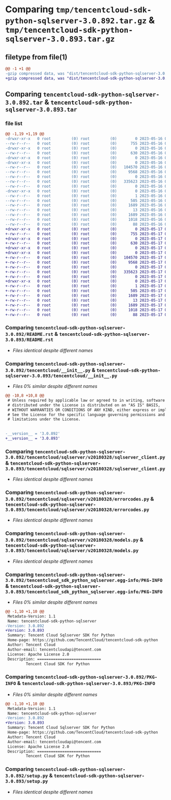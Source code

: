 # Comparing `tmp/tencentcloud-sdk-python-sqlserver-3.0.892.tar.gz` & `tmp/tencentcloud-sdk-python-sqlserver-3.0.893.tar.gz`

## filetype from file(1)

```diff
@@ -1 +1 @@
-gzip compressed data, was "dist/tencentcloud-sdk-python-sqlserver-3.0.892.tar", last modified: Tue May 16 00:44:41 2023, max compression
+gzip compressed data, was "dist/tencentcloud-sdk-python-sqlserver-3.0.893.tar", last modified: Wed May 17 03:39:15 2023, max compression
```

## Comparing `tencentcloud-sdk-python-sqlserver-3.0.892.tar` & `tencentcloud-sdk-python-sqlserver-3.0.893.tar`

### file list

```diff
@@ -1,19 +1,19 @@
-drwxr-xr-x   0 root         (0) root         (0)        0 2023-05-16 00:44:41.000000 tencentcloud-sdk-python-sqlserver-3.0.892/
--rw-r--r--   0 root         (0) root         (0)      755 2023-05-16 00:44:40.000000 tencentcloud-sdk-python-sqlserver-3.0.892/README.rst
-drwxr-xr-x   0 root         (0) root         (0)        0 2023-05-16 00:44:41.000000 tencentcloud-sdk-python-sqlserver-3.0.892/tencentcloud/
--rw-r--r--   0 root         (0) root         (0)      630 2023-05-16 00:44:40.000000 tencentcloud-sdk-python-sqlserver-3.0.892/tencentcloud/__init__.py
-drwxr-xr-x   0 root         (0) root         (0)        0 2023-05-16 00:44:41.000000 tencentcloud-sdk-python-sqlserver-3.0.892/tencentcloud/sqlserver/
-drwxr-xr-x   0 root         (0) root         (0)        0 2023-05-16 00:44:41.000000 tencentcloud-sdk-python-sqlserver-3.0.892/tencentcloud/sqlserver/v20180328/
--rw-r--r--   0 root         (0) root         (0)   104570 2023-05-16 00:44:40.000000 tencentcloud-sdk-python-sqlserver-3.0.892/tencentcloud/sqlserver/v20180328/sqlserver_client.py
--rw-r--r--   0 root         (0) root         (0)     9568 2023-05-16 00:44:40.000000 tencentcloud-sdk-python-sqlserver-3.0.892/tencentcloud/sqlserver/v20180328/errorcodes.py
--rw-r--r--   0 root         (0) root         (0)        0 2023-05-16 00:44:40.000000 tencentcloud-sdk-python-sqlserver-3.0.892/tencentcloud/sqlserver/v20180328/__init__.py
--rw-r--r--   0 root         (0) root         (0)   335623 2023-05-16 00:44:40.000000 tencentcloud-sdk-python-sqlserver-3.0.892/tencentcloud/sqlserver/v20180328/models.py
--rw-r--r--   0 root         (0) root         (0)        0 2023-05-16 00:44:40.000000 tencentcloud-sdk-python-sqlserver-3.0.892/tencentcloud/sqlserver/__init__.py
-drwxr-xr-x   0 root         (0) root         (0)        0 2023-05-16 00:44:41.000000 tencentcloud-sdk-python-sqlserver-3.0.892/tencentcloud_sdk_python_sqlserver.egg-info/
--rw-r--r--   0 root         (0) root         (0)        1 2023-05-16 00:44:41.000000 tencentcloud-sdk-python-sqlserver-3.0.892/tencentcloud_sdk_python_sqlserver.egg-info/dependency_links.txt
--rw-r--r--   0 root         (0) root         (0)      505 2023-05-16 00:44:41.000000 tencentcloud-sdk-python-sqlserver-3.0.892/tencentcloud_sdk_python_sqlserver.egg-info/SOURCES.txt
--rw-r--r--   0 root         (0) root         (0)     1689 2023-05-16 00:44:41.000000 tencentcloud-sdk-python-sqlserver-3.0.892/tencentcloud_sdk_python_sqlserver.egg-info/PKG-INFO
--rw-r--r--   0 root         (0) root         (0)       13 2023-05-16 00:44:41.000000 tencentcloud-sdk-python-sqlserver-3.0.892/tencentcloud_sdk_python_sqlserver.egg-info/top_level.txt
--rw-r--r--   0 root         (0) root         (0)     1689 2023-05-16 00:44:41.000000 tencentcloud-sdk-python-sqlserver-3.0.892/PKG-INFO
--rw-r--r--   0 root         (0) root         (0)     1018 2023-05-16 00:44:40.000000 tencentcloud-sdk-python-sqlserver-3.0.892/setup.py
--rw-r--r--   0 root         (0) root         (0)       88 2023-05-16 00:44:41.000000 tencentcloud-sdk-python-sqlserver-3.0.892/setup.cfg
+drwxr-xr-x   0 root         (0) root         (0)        0 2023-05-17 03:39:15.000000 tencentcloud-sdk-python-sqlserver-3.0.893/
+-rw-r--r--   0 root         (0) root         (0)      755 2023-05-17 03:39:15.000000 tencentcloud-sdk-python-sqlserver-3.0.893/README.rst
+drwxr-xr-x   0 root         (0) root         (0)        0 2023-05-17 03:39:15.000000 tencentcloud-sdk-python-sqlserver-3.0.893/tencentcloud/
+-rw-r--r--   0 root         (0) root         (0)      630 2023-05-17 03:39:15.000000 tencentcloud-sdk-python-sqlserver-3.0.893/tencentcloud/__init__.py
+drwxr-xr-x   0 root         (0) root         (0)        0 2023-05-17 03:39:15.000000 tencentcloud-sdk-python-sqlserver-3.0.893/tencentcloud/sqlserver/
+drwxr-xr-x   0 root         (0) root         (0)        0 2023-05-17 03:39:15.000000 tencentcloud-sdk-python-sqlserver-3.0.893/tencentcloud/sqlserver/v20180328/
+-rw-r--r--   0 root         (0) root         (0)   104570 2023-05-17 03:39:15.000000 tencentcloud-sdk-python-sqlserver-3.0.893/tencentcloud/sqlserver/v20180328/sqlserver_client.py
+-rw-r--r--   0 root         (0) root         (0)     9568 2023-05-17 03:39:15.000000 tencentcloud-sdk-python-sqlserver-3.0.893/tencentcloud/sqlserver/v20180328/errorcodes.py
+-rw-r--r--   0 root         (0) root         (0)        0 2023-05-17 03:39:15.000000 tencentcloud-sdk-python-sqlserver-3.0.893/tencentcloud/sqlserver/v20180328/__init__.py
+-rw-r--r--   0 root         (0) root         (0)   335623 2023-05-17 03:39:15.000000 tencentcloud-sdk-python-sqlserver-3.0.893/tencentcloud/sqlserver/v20180328/models.py
+-rw-r--r--   0 root         (0) root         (0)        0 2023-05-17 03:39:15.000000 tencentcloud-sdk-python-sqlserver-3.0.893/tencentcloud/sqlserver/__init__.py
+drwxr-xr-x   0 root         (0) root         (0)        0 2023-05-17 03:39:15.000000 tencentcloud-sdk-python-sqlserver-3.0.893/tencentcloud_sdk_python_sqlserver.egg-info/
+-rw-r--r--   0 root         (0) root         (0)        1 2023-05-17 03:39:15.000000 tencentcloud-sdk-python-sqlserver-3.0.893/tencentcloud_sdk_python_sqlserver.egg-info/dependency_links.txt
+-rw-r--r--   0 root         (0) root         (0)      505 2023-05-17 03:39:15.000000 tencentcloud-sdk-python-sqlserver-3.0.893/tencentcloud_sdk_python_sqlserver.egg-info/SOURCES.txt
+-rw-r--r--   0 root         (0) root         (0)     1689 2023-05-17 03:39:15.000000 tencentcloud-sdk-python-sqlserver-3.0.893/tencentcloud_sdk_python_sqlserver.egg-info/PKG-INFO
+-rw-r--r--   0 root         (0) root         (0)       13 2023-05-17 03:39:15.000000 tencentcloud-sdk-python-sqlserver-3.0.893/tencentcloud_sdk_python_sqlserver.egg-info/top_level.txt
+-rw-r--r--   0 root         (0) root         (0)     1689 2023-05-17 03:39:15.000000 tencentcloud-sdk-python-sqlserver-3.0.893/PKG-INFO
+-rw-r--r--   0 root         (0) root         (0)     1018 2023-05-17 03:39:15.000000 tencentcloud-sdk-python-sqlserver-3.0.893/setup.py
+-rw-r--r--   0 root         (0) root         (0)       88 2023-05-17 03:39:15.000000 tencentcloud-sdk-python-sqlserver-3.0.893/setup.cfg
```

### Comparing `tencentcloud-sdk-python-sqlserver-3.0.892/README.rst` & `tencentcloud-sdk-python-sqlserver-3.0.893/README.rst`

 * *Files identical despite different names*

### Comparing `tencentcloud-sdk-python-sqlserver-3.0.892/tencentcloud/__init__.py` & `tencentcloud-sdk-python-sqlserver-3.0.893/tencentcloud/__init__.py`

 * *Files 0% similar despite different names*

```diff
@@ -10,8 +10,8 @@
 # Unless required by applicable law or agreed to in writing, software
 # distributed under the License is distributed on an "AS IS" BASIS,
 # WITHOUT WARRANTIES OR CONDITIONS OF ANY KIND, either express or implied.
 # See the License for the specific language governing permissions and
 # limitations under the License.
 
 
-__version__ = '3.0.892'
+__version__ = '3.0.893'
```

### Comparing `tencentcloud-sdk-python-sqlserver-3.0.892/tencentcloud/sqlserver/v20180328/sqlserver_client.py` & `tencentcloud-sdk-python-sqlserver-3.0.893/tencentcloud/sqlserver/v20180328/sqlserver_client.py`

 * *Files identical despite different names*

### Comparing `tencentcloud-sdk-python-sqlserver-3.0.892/tencentcloud/sqlserver/v20180328/errorcodes.py` & `tencentcloud-sdk-python-sqlserver-3.0.893/tencentcloud/sqlserver/v20180328/errorcodes.py`

 * *Files identical despite different names*

### Comparing `tencentcloud-sdk-python-sqlserver-3.0.892/tencentcloud/sqlserver/v20180328/models.py` & `tencentcloud-sdk-python-sqlserver-3.0.893/tencentcloud/sqlserver/v20180328/models.py`

 * *Files identical despite different names*

### Comparing `tencentcloud-sdk-python-sqlserver-3.0.892/tencentcloud_sdk_python_sqlserver.egg-info/PKG-INFO` & `tencentcloud-sdk-python-sqlserver-3.0.893/tencentcloud_sdk_python_sqlserver.egg-info/PKG-INFO`

 * *Files 0% similar despite different names*

```diff
@@ -1,10 +1,10 @@
 Metadata-Version: 1.1
 Name: tencentcloud-sdk-python-sqlserver
-Version: 3.0.892
+Version: 3.0.893
 Summary: Tencent Cloud Sqlserver SDK for Python
 Home-page: https://github.com/TencentCloud/tencentcloud-sdk-python
 Author: Tencent Cloud
 Author-email: tencentcloudapi@tencent.com
 License: Apache License 2.0
 Description: ============================
         Tencent Cloud SDK for Python
```

### Comparing `tencentcloud-sdk-python-sqlserver-3.0.892/PKG-INFO` & `tencentcloud-sdk-python-sqlserver-3.0.893/PKG-INFO`

 * *Files 0% similar despite different names*

```diff
@@ -1,10 +1,10 @@
 Metadata-Version: 1.1
 Name: tencentcloud-sdk-python-sqlserver
-Version: 3.0.892
+Version: 3.0.893
 Summary: Tencent Cloud Sqlserver SDK for Python
 Home-page: https://github.com/TencentCloud/tencentcloud-sdk-python
 Author: Tencent Cloud
 Author-email: tencentcloudapi@tencent.com
 License: Apache License 2.0
 Description: ============================
         Tencent Cloud SDK for Python
```

### Comparing `tencentcloud-sdk-python-sqlserver-3.0.892/setup.py` & `tencentcloud-sdk-python-sqlserver-3.0.893/setup.py`

 * *Files identical despite different names*

